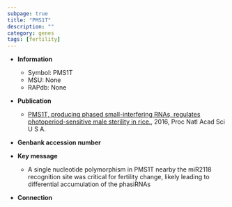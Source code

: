 ```yaml
---
subpage: true
title: "PMS1T"
description: ""
category: genes
tags: [fertility]
---
```


* **Information**  
    + Symbol: PMS1T  
    + MSU: None  
    + RAPdb: None  

* **Publication**  
    + [PMS1T, producing phased small-interfering RNAs, regulates photoperiod-sensitive male sterility in rice.](http://www.ncbi.nlm.nih.gov/pubmed?term=PMS1T,+producing+phased+small-interfering+RNAs,+regulates+photoperiod-sensitive+male+sterility+in+rice.%5BTitle%5D), 2016, Proc Natl Acad Sci U S A.

* **Genbank accession number**  

* **Key message**  
    + A single nucleotide polymorphism in PMS1T nearby the miR2118 recognition site was critical for fertility change, likely leading to differential accumulation of the phasiRNAs

* **Connection**  



